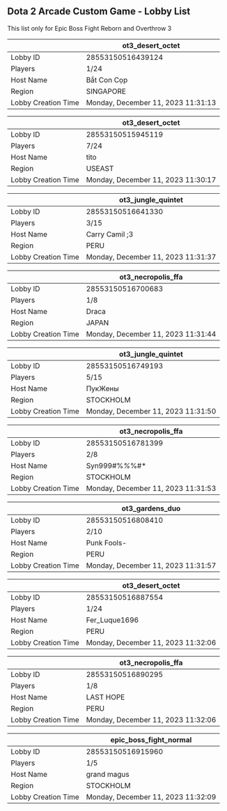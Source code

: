 ## Dota 2 Arcade Custom Game - Lobby List

This list only for Epic Boss Fight Reborn and Overthrow 3

|  | ot3_desert_octet |
| ------ | ------ |
| Lobby ID | 28553150516439124 |
| Players | 1/24 |
| Host Name | Bắt Con Cọp |
| Region | SINGAPORE |
| Lobby Creation Time | Monday, December 11, 2023 11:31:13 |


|  | ot3_desert_octet |
| ------ | ------ |
| Lobby ID | 28553150515945119 |
| Players | 7/24 |
| Host Name | tito |
| Region | USEAST |
| Lobby Creation Time | Monday, December 11, 2023 11:30:17 |


|  | ot3_jungle_quintet |
| ------ | ------ |
| Lobby ID | 28553150516641330 |
| Players | 3/15 |
| Host Name | Carry Camil ;3 |
| Region | PERU |
| Lobby Creation Time | Monday, December 11, 2023 11:31:37 |


|  | ot3_necropolis_ffa |
| ------ | ------ |
| Lobby ID | 28553150516700683 |
| Players | 1/8 |
| Host Name | Draca |
| Region | JAPAN |
| Lobby Creation Time | Monday, December 11, 2023 11:31:44 |


|  | ot3_jungle_quintet |
| ------ | ------ |
| Lobby ID | 28553150516749193 |
| Players | 5/15 |
| Host Name | ПукЖены |
| Region | STOCKHOLM |
| Lobby Creation Time | Monday, December 11, 2023 11:31:50 |


|  | ot3_necropolis_ffa |
| ------ | ------ |
| Lobby ID | 28553150516781399 |
| Players | 2/8 |
| Host Name | Syn999#%*%*%#* |
| Region | STOCKHOLM |
| Lobby Creation Time | Monday, December 11, 2023 11:31:53 |


|  | ot3_gardens_duo |
| ------ | ------ |
| Lobby ID | 28553150516808410 |
| Players | 2/10 |
| Host Name | Punk Fools- |
| Region | PERU |
| Lobby Creation Time | Monday, December 11, 2023 11:31:57 |


|  | ot3_desert_octet |
| ------ | ------ |
| Lobby ID | 28553150516887554 |
| Players | 1/24 |
| Host Name | Fer_Luque1696 |
| Region | PERU |
| Lobby Creation Time | Monday, December 11, 2023 11:32:06 |


|  | ot3_necropolis_ffa |
| ------ | ------ |
| Lobby ID | 28553150516890295 |
| Players | 1/8 |
| Host Name | LAST HOPE |
| Region | PERU |
| Lobby Creation Time | Monday, December 11, 2023 11:32:06 |


|  | epic_boss_fight_normal |
| ------ | ------ |
| Lobby ID | 28553150516915960 |
| Players | 1/5 |
| Host Name | grand magus |
| Region | STOCKHOLM |
| Lobby Creation Time | Monday, December 11, 2023 11:32:09 |


